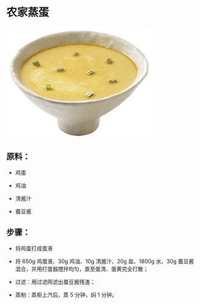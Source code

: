 # 农家蒸蛋

![农家蒸蛋](/images/农家蒸蛋.jpg)

## 原料：

- 鸡蛋

- 鸡油

- 清酱汁

- 蚕豆酱

## 步骤：

- 将鸡蛋打成蛋液

- 将 650g 鸡蛋液、30g 鸡油、10g 清酱汁、20g 盐、1800g 水、30g 蚕豆酱混合，并用打蛋器搅拌均匀，直至蛋清、蛋黄完全打散；

- 过滤：用过滤网滤出蚕豆酱残渣；

- 蒸制：蒸柜上汽后，蒸 5 分钟，焖 1 分钟。
